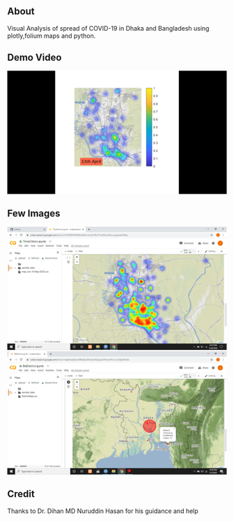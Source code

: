 ## About
Visual Analysis of spread of COVID-19 in Dhaka and Bangladesh using plotly,folium maps and python.
## Demo Video
![](https://github.com/ishmam367/COV19BD/blob/master/Maps/area_real_time_video_text.gif)


## Few  Images
![](https://github.com/ishmam367/COV19BD/blob/master/Maps/DhakaTimeChloro.png)
![](https://github.com/ishmam367/COV19BD/blob/master/Maps/DistrictTerrain.png)

## Credit
Thanks to Dr. Dihan MD Nuruddin Hasan for his guidance and help

